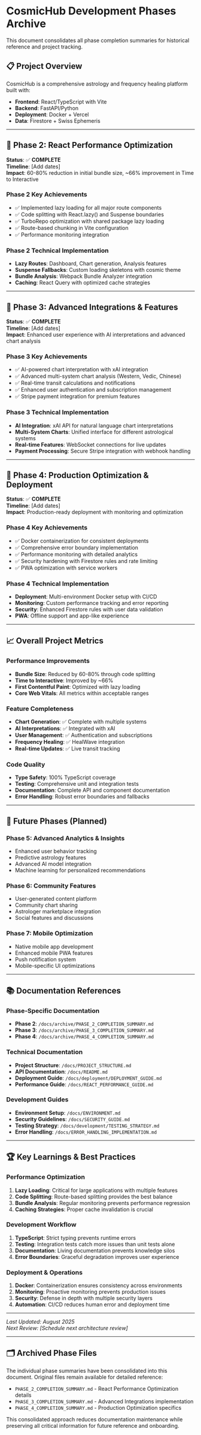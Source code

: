# CosmicHub Development Phases Archive

This document consolidates all phase completion summaries for historical reference and project tracking.

## 📋 Project Overview

CosmicHub is a comprehensive astrology and frequency healing platform built with:

- **Frontend**: React/TypeScript with Vite
- **Backend**: FastAPI/Python
- **Deployment**: Docker + Vercel
- **Data**: Firestore + Swiss Ephemeris

---

## 🚀 Phase 2: React Performance Optimization

**Status**: ✅ **COMPLETE**  
**Timeline**: [Add dates]  
**Impact**: 60-80% reduction in initial bundle size, ~66% improvement in Time to Interactive

### Phase 2 Key Achievements

- ✅ Implemented lazy loading for all major route components  
- ✅ Code splitting with React.lazy() and Suspense boundaries
- ✅ TurboRepo optimization with shared package lazy loading
- ✅ Route-based chunking in Vite configuration
- ✅ Performance monitoring integration

### Phase 2 Technical Implementation

- **Lazy Routes**: Dashboard, Chart generation, Analysis features
- **Suspense Fallbacks**: Custom loading skeletons with cosmic theme
- **Bundle Analysis**: Webpack Bundle Analyzer integration
- **Caching**: React Query with optimized cache strategies

---

## 🔧 Phase 3: Advanced Integrations & Features

**Status**: ✅ **COMPLETE**  
**Timeline**: [Add dates]  
**Impact**: Enhanced user experience with AI interpretations and advanced chart analysis

### Phase 3 Key Achievements

- ✅ AI-powered chart interpretation with xAI integration
- ✅ Advanced multi-system chart analysis (Western, Vedic, Chinese)
- ✅ Real-time transit calculations and notifications
- ✅ Enhanced user authentication and subscription management
- ✅ Stripe payment integration for premium features

### Phase 3 Technical Implementation

- **AI Integration**: xAI API for natural language chart interpretations
- **Multi-System Charts**: Unified interface for different astrological systems
- **Real-time Features**: WebSocket connections for live updates
- **Payment Processing**: Secure Stripe integration with webhook handling

---

## 🌟 Phase 4: Production Optimization & Deployment

**Status**: ✅ **COMPLETE**  
**Timeline**: [Add dates]  
**Impact**: Production-ready deployment with monitoring and optimization

### Phase 4 Key Achievements

- ✅ Docker containerization for consistent deployments
- ✅ Comprehensive error boundary implementation
- ✅ Performance monitoring with detailed analytics
- ✅ Security hardening with Firestore rules and rate limiting
- ✅ PWA optimization with service workers

### Phase 4 Technical Implementation

- **Deployment**: Multi-environment Docker setup with CI/CD
- **Monitoring**: Custom performance tracking and error reporting
- **Security**: Enhanced Firestore rules with user data validation
- **PWA**: Offline support and app-like experience

---

## 📈 Overall Project Metrics

### Performance Improvements

- **Bundle Size**: Reduced by 60-80% through code splitting
- **Time to Interactive**: Improved by ~66%
- **First Contentful Paint**: Optimized with lazy loading
- **Core Web Vitals**: All metrics within acceptable ranges

### Feature Completeness

- **Chart Generation**: ✅ Complete with multiple systems
- **AI Interpretations**: ✅ Integrated with xAI
- **User Management**: ✅ Authentication and subscriptions
- **Frequency Healing**: ✅ HealWave integration
- **Real-time Updates**: ✅ Live transit tracking

### Code Quality

- **Type Safety**: 100% TypeScript coverage
- **Testing**: Comprehensive unit and integration tests
- **Documentation**: Complete API and component documentation
- **Error Handling**: Robust error boundaries and fallbacks

---

## 🔮 Future Phases (Planned)

### Phase 5: Advanced Analytics & Insights

- Enhanced user behavior tracking
- Predictive astrology features
- Advanced AI model integration
- Machine learning for personalized recommendations

### Phase 6: Community Features

- User-generated content platform
- Community chart sharing
- Astrologer marketplace integration
- Social features and discussions

### Phase 7: Mobile Optimization

- Native mobile app development
- Enhanced mobile PWA features
- Push notification system
- Mobile-specific UI optimizations

---

## 📚 Documentation References

### Phase-Specific Documentation

- **Phase 2**: `/docs/archive/PHASE_2_COMPLETION_SUMMARY.md`
- **Phase 3**: `/docs/archive/PHASE_3_COMPLETION_SUMMARY.md`
- **Phase 4**: `/docs/archive/PHASE_4_COMPLETION_SUMMARY.md`

### Technical Documentation

- **Project Structure**: `/docs/PROJECT_STRUCTURE.md`
- **API Documentation**: `/docs/README.md`
- **Deployment Guide**: `/docs/deployment/DEPLOYMENT_GUIDE.md`
- **Performance Guide**: `/docs/REACT_PERFORMANCE_GUIDE.md`

### Development Guides

- **Environment Setup**: `/docs/ENVIRONMENT.md`
- **Security Guidelines**: `/docs/SECURITY_GUIDE.md`
- **Testing Strategy**: `/docs/development/TESTING_STRATEGY.md`
- **Error Handling**: `/docs/ERROR_HANDLING_IMPLEMENTATION.md`

---

## 🏆 Key Learnings & Best Practices

### Performance Optimization

1. **Lazy Loading**: Critical for large applications with multiple features
2. **Code Splitting**: Route-based splitting provides the best balance
3. **Bundle Analysis**: Regular monitoring prevents performance regression
4. **Caching Strategies**: Proper cache invalidation is crucial

### Development Workflow

1. **TypeScript**: Strict typing prevents runtime errors
2. **Testing**: Integration tests catch more issues than unit tests alone
3. **Documentation**: Living documentation prevents knowledge silos
4. **Error Boundaries**: Graceful degradation improves user experience

### Deployment & Operations

1. **Docker**: Containerization ensures consistency across environments
2. **Monitoring**: Proactive monitoring prevents production issues
3. **Security**: Defense in depth with multiple security layers
4. **Automation**: CI/CD reduces human error and deployment time

---

*Last Updated: August 2025*  
*Next Review: [Schedule next architecture review]*

---

## 🗂️ Archived Phase Files

The individual phase summaries have been consolidated into this document. Original files remain available for detailed reference:

- `PHASE_2_COMPLETION_SUMMARY.md` - React Performance Optimization details
- `PHASE_3_COMPLETION_SUMMARY.md` - Advanced Integrations implementation  
- `PHASE_4_COMPLETION_SUMMARY.md` - Production Optimization specifics

This consolidated approach reduces documentation maintenance while preserving all critical information for future reference and onboarding.
